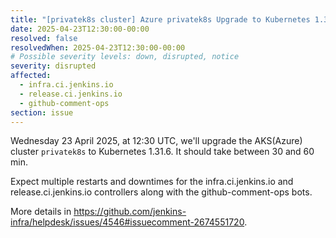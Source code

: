 ```yaml
---
title: "[privatek8s cluster] Azure privatek8s Upgrade to Kubernetes 1.31.6"
date: 2025-04-23T12:30:00-00:00
resolved: false
resolvedWhen: 2025-04-23T12:30:00-00:00
# Possible severity levels: down, disrupted, notice
severity: disrupted
affected:
  - infra.ci.jenkins.io
  - release.ci.jenkins.io
  - github-comment-ops
section: issue
---
```


Wednesday 23 April 2025, at 12:30 UTC, we'll upgrade the AKS(Azure) cluster  `privatek8s` to Kubernetes 1.31.6. It should take between 30 and 60 min.

Expect multiple restarts and downtimes for the infra.ci.jenkins.io and release.ci.jenkins.io controllers along with the github-comment-ops bots.

More details in <https://github.com/jenkins-infra/helpdesk/issues/4546#issuecomment-2674551720>.
